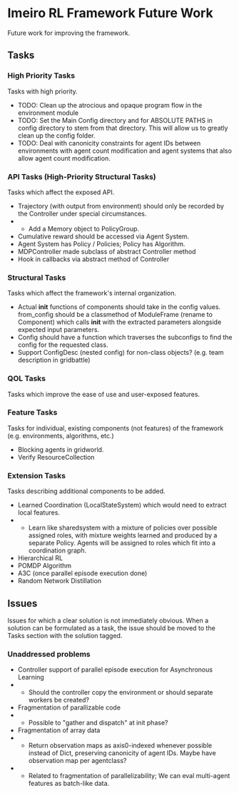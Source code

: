 # Imeiro RL Framework Future Work

Future work for improving the framework.

## Tasks

### High Priority Tasks

Tasks with high priority.

- TODO: Clean up the atrocious and opaque program flow in the environment module 
- TODO: Set the Main Config directory and for ABSOLUTE PATHS in config directory to stem from that directory.
    This will allow us to greatly clean up the config folder.
- TODO: Deal with canonicity constraints for agent IDs between environments with agent count modification and agent systems that also allow agent count modification.

### API Tasks (High-Priority Structural Tasks)

Tasks which affect the exposed API.

- Trajectory (with output from environment) should only be recorded by the Controller under special circumstances.
- - Add a Memory object to PolicyGroup.
- Cumulative reward should be accessed via Agent System.
- Agent System has Policy / Policies; Policy has Algorithm.
- MDPController made subclass of abstract Controller method
- Hook in callbacks via abstract method of Controller

### Structural Tasks

Tasks which affect the framework's internal organization.

- Actual __init__ functions of components should take in the config values. from_config should be a classmethod of ModuleFrame (rename to Component) which calls __init__ with the extracted parameters alongside expected input parameters.
- Config should have a function which traverses the subconfigs to find the config for the requested class.
- Support ConfigDesc (nested config) for non-class objects? (e.g. team description in gridbattle)

### QOL Tasks

Tasks which improve the ease of use and user-exposed features.

### Feature Tasks

Tasks for individual, existing components (not features) of the framework (e.g. environments, algorithms, etc.)

- Blocking agents in gridworld.
- Verify ResourceCollection

### Extension Tasks

Tasks describing additional components to be added.

- Learned Coordination (LocalStateSystem) which would need to extract local features.
- - Learn like sharedsystem with a mixture of policies over possible assigned roles, with mixture weights learned and produced by a separate Policy. Agents will be assigned to roles which fit into a coordination graph.
- Hierarchical RL
- POMDP Algorithm
- A3C (once parallel episode execution done)
- Random Network Distillation

## Issues

Issues for which a clear solution is not immediately obvious. When a solution can be formulated as a task, the issue should be moved to the Tasks section with the solution tagged.

### Unaddressed problems

- Controller support of parallel episode execution for Asynchronous Learning
- - Should the controller copy the environment or should separate workers be created?
- Fragmentation of parallizable code
- - Possible to "gather and dispatch" at init phase?
- Fragmentation of array data
- - Return observation maps as axis0-indexed whenever possible instead of Dict, preserving canonicity of agent IDs. Maybe have observation map per agentclass?
- - Related to fragmentation of parallelizability; We can eval multi-agent features as batch-like data.


